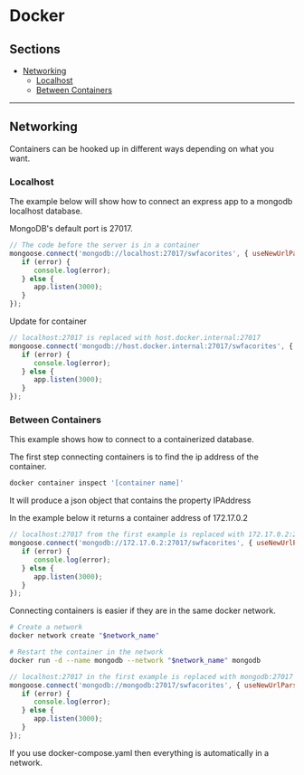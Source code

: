 # Docker <!-- omit in toc -->

## Sections <!-- omit in toc -->

- [Networking](#networking)
  - [Localhost](#localhost)
  - [Between Containers](#between-containers)

---

## Networking

Containers can be hooked up in different ways depending on what you want.

### Localhost

The example below will show how to connect an express app to a mongodb localhost database.

MongoDB's default port is 27017.

```js
// The code before the server is in a container
mongoose.connect('mongodb://localhost:27017/swfacorites', { useNewUrlParser: true }, (error) => {
   if (error) {
      console.log(error);
   } else {
      app.listen(3000);
   }
});
```

Update for container

```js
// localhost:27017 is replaced with host.docker.internal:27017
mongoose.connect('mongodb://host.docker.internal:27017/swfacorites', { useNewUrlParser: true }, (error) => {
   if (error) {
      console.log(error);
   } else {
      app.listen(3000);
   }
});
```

### Between Containers

This example shows how to connect to a containerized database.

The first step connecting containers is to find the ip address of the container.

```bash
docker container inspect '[container name]'
```

It will produce a json object that contains the property IPAddress

In the example below it returns a container address of 172.17.0.2

```js
// localhost:27017 from the first example is replaced with 172.17.0.2:27017
mongoose.connect('mongodb://172.17.0.2:27017/swfacorites', { useNewUrlParser: true }, (error) => {
   if (error) {
      console.log(error);
   } else {
      app.listen(3000);
   }
});
```

Connecting containers is easier if they are in the same docker network.

```bash
# Create a network
docker network create "$network_name"
```

```bash
# Restart the container in the network
docker run -d --name mongodb --network "$network_name" mongodb
```

```js
// localhost:27017 in the first example is replaced with mongodb:27017
mongoose.connect('mongodb://mongodb:27017/swfacorites', { useNewUrlParser: true }, (error) => {
   if (error) {
      console.log(error);
   } else {
      app.listen(3000);
   }
});
```

If you use docker-compose.yaml then everything is automatically in a network.

